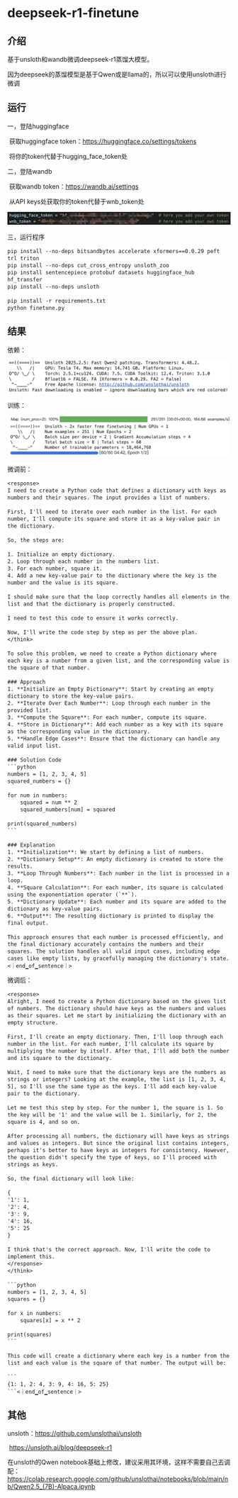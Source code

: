 # deepseek-r1-finetune

## 介绍

基于unsloth和wandb微调deepseek-r1蒸馏大模型。

因为deepseek的蒸馏模型是基于Qwen或是llama的，所以可以使用unsloth进行微调

## 运行

一，登陆huggingface

​		获取huggingface token：https://huggingface.co/settings/tokens

​		将你的token代替于hugging_face_token处

二，登陆wandb

​		获取wandb token：https://wandb.ai/settings

​		从API keys处获取你的token代替于wnb_token处

![1](./pic/1.png)

三，运行程序

```
pip install --no-deps bitsandbytes accelerate xformers==0.0.29 peft trl triton
pip install --no-deps cut_cross_entropy unsloth_zoo
pip install sentencepiece protobuf datasets huggingface_hub hf_transfer
pip install --no-deps unsloth

pip install -r requirements.txt
python finetune.py
```

## 结果

依赖：

![3](./pic/3.png)

训练：

![2](./pic/2.png)

微调前：

````
<response>
I need to create a Python code that defines a dictionary with keys as numbers and their squares. The input provides a list of numbers. 

First, I'll need to iterate over each number in the list. For each number, I'll compute its square and store it as a key-value pair in the dictionary.

So, the steps are:

1. Initialize an empty dictionary.
2. Loop through each number in the numbers list.
3. For each number, square it.
4. Add a new key-value pair to the dictionary where the key is the number and the value is its square.

I should make sure that the loop correctly handles all elements in the list and that the dictionary is properly constructed.

I need to test this code to ensure it works correctly.

Now, I'll write the code step by step as per the above plan.
</think>

To solve this problem, we need to create a Python dictionary where each key is a number from a given list, and the corresponding value is the square of that number.

### Approach
1. **Initialize an Empty Dictionary**: Start by creating an empty dictionary to store the key-value pairs.
2. **Iterate Over Each Number**: Loop through each number in the provided list.
3. **Compute the Square**: For each number, compute its square.
4. **Store in Dictionary**: Add each number as a key with its square as the corresponding value in the dictionary.
5. **Handle Edge Cases**: Ensure that the dictionary can handle any valid input list.

### Solution Code
```python
numbers = [1, 2, 3, 4, 5]
squared_numbers = {}

for num in numbers:
    squared = num ** 2
    squared_numbers[num] = squared

print(squared_numbers)
```

### Explanation
1. **Initialization**: We start by defining a list of numbers.
2. **Dictionary Setup**: An empty dictionary is created to store the results.
3. **Loop Through Numbers**: Each number in the list is processed in a loop.
4. **Square Calculation**: For each number, its square is calculated using the exponentiation operator (`**`).
5. **Dictionary Update**: Each number and its square are added to the dictionary as key-value pairs.
6. **Output**: The resulting dictionary is printed to display the final output.

This approach ensures that each number is processed efficiently, and the final dictionary accurately contains the numbers and their squares. The solution handles all valid input cases, including edge cases like empty lists, by gracefully managing the dictionary's state.<｜end▁of▁sentence｜>
````

微调后：

````
<response>
Alright, I need to create a Python dictionary based on the given list of numbers. The dictionary should have keys as the numbers and values as their squares. Let me start by initializing the dictionary with an empty structure.

First, I'll create an empty dictionary. Then, I'll loop through each number in the list. For each number, I'll calculate its square by multiplying the number by itself. After that, I'll add both the number and its square to the dictionary.

Wait, I need to make sure that the dictionary keys are the numbers as strings or integers? Looking at the example, the list is [1, 2, 3, 4, 5], so I'll use the same type as the keys. I'll add each key-value pair to the dictionary.

Let me test this step by step. For the number 1, the square is 1. So the key will be '1' and the value will be 1. Similarly, for 2, the square is 4, and so on.

After processing all numbers, the dictionary will have keys as strings and values as integers. But since the original list contains integers, perhaps it's better to have keys as integers for consistency. However, the question didn't specify the type of keys, so I'll proceed with strings as keys.

So, the final dictionary will look like:

{
'1': 1,
'2': 4,
'3': 9,
'4': 16,
'5': 25
}

I think that's the correct approach. Now, I'll write the code to implement this.
</response>
</think>

```python
numbers = [1, 2, 3, 4, 5]
squares = {}

for x in numbers:
    squares[x] = x ** 2

print(squares)
```

This code will create a dictionary where each key is a number from the list and each value is the square of that number. The output will be:

```
{1: 1, 2: 4, 3: 9, 4: 16, 5: 25}
```<｜end▁of▁sentence｜>
````

## 其他

unsloth：https://github.com/unslothai/unsloth

​				https://unsloth.ai/blog/deepseek-r1

在unsloth的Qwen notebook基础上修改，建议采用其环境，这样不需要自己去调配：https://colab.research.google.com/github/unslothai/notebooks/blob/main/nb/Qwen2.5_(7B)-Alpaca.ipynb
